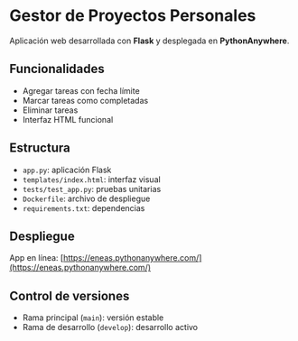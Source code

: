 # Gestor de Proyectos Personales

Aplicación web desarrollada con **Flask** y desplegada en **PythonAnywhere**.

## Funcionalidades
- Agregar tareas con fecha límite
- Marcar tareas como completadas
- Eliminar tareas
- Interfaz HTML funcional

## Estructura
- `app.py`: aplicación Flask
- `templates/index.html`: interfaz visual
- `tests/test_app.py`: pruebas unitarias
- `Dockerfile`: archivo de despliegue
- `requirements.txt`: dependencias

## Despliegue
App en línea: [https://eneas.pythonanywhere.com/](https://eneas.pythonanywhere.com/)

## Control de versiones
- Rama principal (`main`): versión estable
- Rama de desarrollo (`develop`): desarrollo activo
